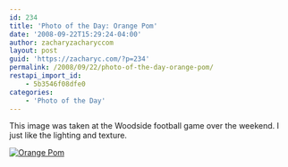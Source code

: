```yaml
---
id: 234
title: 'Photo of the Day: Orange Pom'
date: '2008-09-22T15:29:24-04:00'
author: zacharyzacharyccom
layout: post
guid: 'https://zacharyc.com/?p=234'
permalink: /2008/09/22/photo-of-the-day-orange-pom/
restapi_import_id:
    - 5b3546f08dfe0
categories:
    - 'Photo of the Day'
---
```


This image was taken at the Woodside football game over the weekend. I just like the lighting and texture.

[![](https://i0.wp.com/zacharyc.smugmug.com/photos/377961860_e7yJN-M.jpg?resize=600%2C396 "Orange Pom")](http://zacharyc.smugmug.com/gallery/6035965_mvCXN/1/377961860_e7yJN)